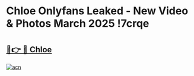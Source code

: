 # Chloe Onlyfans Leaked - New Video & Photos March 2025 !7crqe

# <h2><a href="https://xxwj62.iuczelnia.edu.pl?title=Chloe&ref=7crqe">🔗👉 🔴 Chloe</a></h2>

[![acn](https://github.com/user-attachments/assets/0f9c940e-d8b0-45ae-aac7-cd30a18b3e1c)](https://xxwj62.iuczelnia.edu.pl?title=Chloe&ref=7crqe)

